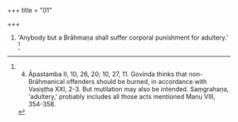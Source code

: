 +++
title = "01"

+++
1. 'Anybody but a Brāhmaṇa shall suffer corporal punishment for adultery.' [^1] 


[^1]:  4. Āpastamba II, 10, 26, 20; 10, 27, 11. Govinda thinks that non-Brāhmanical offenders should be burned, in accordance with Vasiṣṭha XXI, 2-3. But mutilation may also be intended. Saṃgrahaṇa, 'adultery,' probably includes all those acts mentioned Manu VIII, 354-358.
